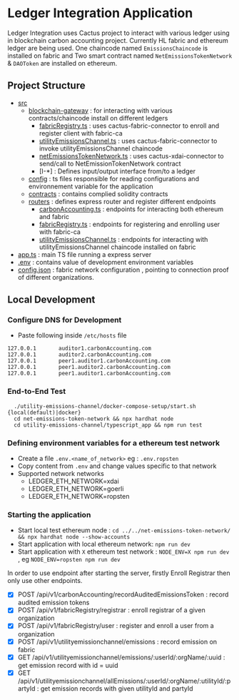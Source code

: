 # Ledger Integration Application

Ledger Integration uses Cactus project to interact with various ledger using in blockchain carbon accounting project. Currently HL fabric and ethereum ledger are being used. One chaincode named `EmissionsChaincode` is installed on fabric and Two smart contract named `NetEmissionsTokenNetwork` & `DAOToken` are installed on ethereum.

## Project Structure

- [src](./src)
    - [blockchain-gateway](./src/blockchain-gateway) : for interacting with various contracts/chaincode install on different ledgers
        - [fabricRegistry.ts](./src/blockchain-gateway/fabricRegistry.ts) : uses cactus-fabric-connector to enroll and register client with fabric-ca
        - [utilityEmissionsChannel.ts](./src/blockchain-gateway/utilityEmissionsChannel.ts) : uses cactus-fabric-connector to invoke utilityEmissionsChannel chaincode
        - [netEmissionsTokenNetwork.ts](./src/blockchain-gateway/netEmissionsTokenNetwork.ts) : uses cactus-xdai-connector to send/call to NetEmissionTokenNetwork contract
        - [I-*] : Defines input/output interface from/to a ledger 
    - [config](./src/config) : ts files responsible for reading configurations and environnement variable for the application
    - [contracts](./src/contracts) : contains complied solidity contracts
    - [routers](./src/routers) : defines express router and register different endpoints
        - [carbonAccounting.ts](./src/routers/carbonAccounting.ts) : endpoints for interacting both ethereum and fabric
        - [fabricRegistry.ts](./src/routers/fabricRegistry.ts) : endpoints for registering and enrolling user with fabric-ca
        - [utilityEmissionsChannel.ts](./src/routers/utilityEmissionsChannel.ts) : endpoints for interacting with utilityEmissionsChannel chaincode installed on fabric
- [app.ts](./app.ts) : main TS file running a express server
- [.env](.env) : contains value of development environment variables
- [config.json](./config.json) : fabric network configuration , pointing to connection proof of different organizations.

## Local Development

### Configure DNS for Development

- Paste following inside ``/etc/hosts`` file

```text
127.0.0.1       auditor1.carbonAccounting.com
127.0.0.1       auditor2.carbonAccounting.com
127.0.0.1       peer1.auditor1.carbonAccounting.com
127.0.0.1       peer1.auditor2.carbonAccounting.com
127.0.0.1       peer1.auditor1.carbonAccounting.com
```

### End-to-End Test

```
  ./utility-emissions-channel/docker-compose-setup/start.sh {local(default)|docker}
  cd net-emissions-token-network && npx hardhat node
  cd utility-emissions-channel/typescript_app && npm run test
```

### Defining environment variables for a ethereum test network

- Create a file `.env.<name_of_network>` eg : `.env.ropsten`
- Copy content from `.env` and change values specific to that network
- Supported network networks
  - LEDGER_ETH_NETWORK=xdai
  - LEDGER_ETH_NETWORK=goerli
  - LEDGER_ETH_NETWORK=ropsten

### Starting the application

- Start local test ethereum node : `cd ../../net-emissions-token-network/ && npx hardhat node --show-accounts`
- Start application with local ethereum network: `npm run dev`
- Start application with `X` ethereum test network : `NODE_ENV=X npm run dev` , eg `NODE_ENV=ropsten npm run dev`

In order to use endpoint after starting the server, firstly Enroll Registrar then only use other endpoints.

- [X] POST /api/v1/carbonAccounting/recordAuditedEmissionsToken : record audited emission tokens
- [X] POST /api/v1/fabricRegistry/registrar : enroll registrar of a given organization
- [X] POST /api/v1/fabricRegistry/user : register and enroll a user from a organization
- [X] POST /api/v1/utilityemissionchannel/emissions : record emission on fabric
- [X] GET  /api/v1/utilityemissionchannel/emissions/:userId/:orgName/:uuid : get emission record with id = uuid
- [X] GET  /api/v1/utilityemissionchannel/allEmissions/:userId/:orgName/:utilityId/:partyId : get emission records with given utilityId and partyId
